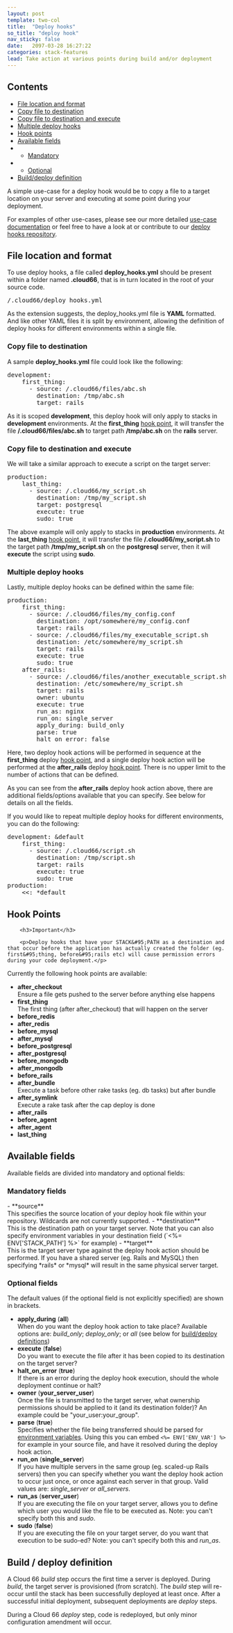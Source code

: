 ```yaml
---
layout: post
template: two-col
title:  "Deploy hooks"
so_title: "deploy hook"
nav_sticky: false
date:   2097-03-28 16:27:22
categories: stack-features
lead: Take action at various points during build and/or deployment
---
```


<h2>Contents</h2>
<ul class="page-toc">
	<li>
		<a href="#location">File location and format</a>
	</li>
	<li>
		<a href="#copy">Copy file to destination</a>
	</li>
	<li>
		<a href="#execute">Copy file to destination and execute</a>
	</li>
	<li>
		<a href="#multiple">Multiple deploy hooks</a>
	</li>
	<li>
		<a href="#hooks">Hook points</a>
	</li>
	<li>
		<a href="#available">Available fields</a>
	</li>
	        <li>
                <ul>
                <li><a href="#mandatory">Mandatory</a></li>
                </ul>
            </li>
            <li>
                <ul>
                <li><a href="#optional">Optional</a></li>
                </ul>
            </li>
	<li>
		<a href="#definition">Build/deploy definition</a>
	</li>
</ul>

A simple use-case for a deploy hook would be to copy a file to a target location on your server and executing at some point during your deployment.

For examples of other use-cases, please see our more detailed [use-case documentation](/how-to/deploy-hook-cases.html) or feel free to have a look at or contribute to our <a href="https://github.com/cloud66/deploy_hooks" target="_blank">deploy hooks repository</a>.

<h2 id="location">File location and format</h2>

To use deploy hooks, a file called **deploy_hooks.yml** should be present within a folder named **.cloud66**, that is in turn located in the root of your source code.
<pre class="terminal">
/.cloud66/deploy&#95;hooks.yml
</pre>

As the extension suggests, the deploy&#95;hooks.yml file is **YAML** formatted. And like other YAML files it is split by environment, allowing the definition of deploy hooks for different environments within a single file.

<h3 id="copy">Copy file to destination</h3>

A sample **deploy&#95;hooks.yml** file could look like the following:
<pre class="terminal">
development:
    first&#95;thing:
      - source: /.cloud66/files/abc.sh
        destination: /tmp/abc.sh
        target: rails
</pre>

As it is scoped **development**, this deploy hook will only apply to stacks in **development** environments. At the **first&#95;thing** [hook point](/stack-features/deploy-hooks.html#hooks), it will transfer the file **/.cloud66/files/abc.sh** to target path **/tmp/abc.sh** on the **rails** server.

<h3 id="execute">Copy file to destination and execute</h3>

We will take a similar approach to execute a script on the target server:
<pre class="terminal">
production:
    last&#95;thing:
      - source: /.cloud66/my&#95;script.sh
        destination: /tmp/my&#95;script.sh
        target: postgresql
        execute: true
        sudo: true
</pre>

The above example will only apply to stacks in **production** environments. At the **last&#95;thing** [hook point](/stack-features/deploy-hooks.html#hooks), it will transfer the file **/.cloud66/my&#95;script.sh** to the target path **/tmp/my&#95;script.sh** on the **postgresql** server, then it will **execute** the script using **sudo**.

<h3 id="multiple">Multiple deploy hooks</h3>
Lastly, multiple deploy hooks can be defined within the same file:
<pre class="terminal">
production:
    first&#95;thing:
      - source: /.cloud66/files/my&#95;config.conf
        destination: /opt/somewhere/my&#95;config.conf
        target: rails
      - source: /.cloud66/files/my&#95;executable&#95;script.sh
        destination: /etc/somewhere/my&#95;script.sh
        target: rails
        execute: true
        sudo: true
    after&#95;rails:
      - source: /.cloud66/files/another&#95;executable&#95;script.sh
        destination: /etc/somewhere/my&#95;script.sh
        target: rails
        owner: ubuntu
        execute: true
        run&#95;as: nginx
        run&#95;on: single&#95;server
        apply&#95;during: build&#95;only
        parse: true
        halt&#95;on&#95;error: false
</pre>

Here, two deploy hook actions will be performed in sequence at the **first&#95;thing** deploy [hook point](/stack-features/deploy-hooks.html#hooks), and a single deploy hook action will be performed at the **after&#95;rails** deploy [hook point](/stack-features/deploy-hooks.html#hooks).
There is no upper limit to the number of actions that can be defined.

As you can see from the **after&#95;rails** deploy hook action above, there are additional fields/options available that you can specify. See below for details on all the fields.

If you would like to repeat multiple deploy hooks for different environments, you can do the following:

<pre class="terminal">
development: &default
    first_thing:
      - source: /.cloud66/script.sh
        destination: /tmp/script.sh
        target: rails
        execute: true
        sudo: true
production:
    <<: *default
</pre>

<h2 id="hooks">Hook Points</h2>
<div class="notice">

        <h3>Important</h3>

        <p>Deploy hooks that have your STACK&#95;PATH as a destination and that occur before the application has actually created the folder (eg. first&#95;thing, before&#95;rails etc) will cause permission errors during your code deployment.</p>
</div>

Currently the following hook points are available:

- **after&#95;checkout**<br/>
Ensure a file gets pushed to the server before anything else happens
- **first&#95;thing**<br/>
The first thing (after after_checkout) that will happen on the server
- **before&#95;redis**
- **after&#95;redis**
- **before&#95;mysql**
- **after&#95;mysql**
- **before&#95;postgresql**
- **after&#95;postgresql**
- **before&#95;mongodb**
- **after&#95;mongodb**
- **before&#95;rails**
- **after&#95;bundle**<br/>
Execute a task before other rake tasks (eg. db tasks) but after bundle
- **after&#95;symlink**<br/>
Execute a rake task after the cap deploy is done
- **after&#95;rails**
- **before&#95;agent**
- **after&#95;agent**
- **last&#95;thing**

<h2 id="available">Available fields</h2>
Available fields are divided into mandatory and optional fields:

<h3 id="mandatory">Mandatory fields</h3>
- **source**<br/>
This specifies the source location of your deploy hook file within your repository. Wildcards are not currently supported.
- **destination**<br/>
This is the destination path on your target server. Note that you can also specify environment variables in your destination field
(`<%= ENV['STACK_PATH'] %>` for example)
- **target**<br/>
This is the target server type against the deploy hook action should be performed. If you have a shared server (eg. Rails and MySQL) then specifying *rails* or *mysql* will result in the same physical server target.

<h3 id="optional">Optional fields</h3>

The default values (if the optional field is not explicitly specified) are shown in brackets.

- **apply&#95;during** (**all**)<br/>
When do you want the deploy hook action to take place? Available options are: *build&#95;only*; *deploy&#95;only*; or *all* (see below for [build/deploy definitions](/stack-features/deploy-hooks.html#definition))
- **execute** (**false**)<br/>
Do you want to execute the file after it has been copied to its destination on the target server?
- **halt&#95;on&#95;error** (**true**)<br/>
If there is an error during the deploy hook execution, should the whole deployment continue or halt?
- **owner** (**your&#95;server&#95;user**)<br/>
Once the file is transmitted to the target server, what ownership permissions should be applied to it (and its destination folder)? An example could be "your&#95;user:your&#95;group".
- **parse** (**true**)<br/>
Specifies whether the file being transferred should be parsed for [environment variables](/stack-features/env-vars.html). Using this you can embed `<%= ENV['ENV_VAR'] %>` for example in your source file, and have it resolved during the deploy hook action.
- **run&#95;on** (**single&#95;server**)<br/>
If you have multiple servers in the same group (eg. scaled-up Rails servers) then you can specify whether you want the deploy hook action to occur just once, or once against each server in that group. Valid values are: *single&#95;server* or *all&#95;servers*.
- **run&#95;as** (**server&#95;user**)<br/>
If you are executing the file on your target server, allows you to define which user you would like the file to be executed as. Note: you can't specify both this and *sudo*.
- **sudo** (**false**)<br/>
If you are executing the file on your target server, do you want that execution to be sudo-ed? Note: you can't specify both this and *run&#95;as*.

<h2 id="definition">Build / deploy definition</h2>

A Cloud 66 *build* step occurs the first time a server is deployed. During *build*, the target server is provisioned (from scratch). The *build* step will re-occur until the stack has been successfully deployed at least once.
After a successful initial deployment, subsequent deployments are *deploy* steps.

During a Cloud 66 *deploy* step, code is redeployed, but only minor configuration amendment will occur.